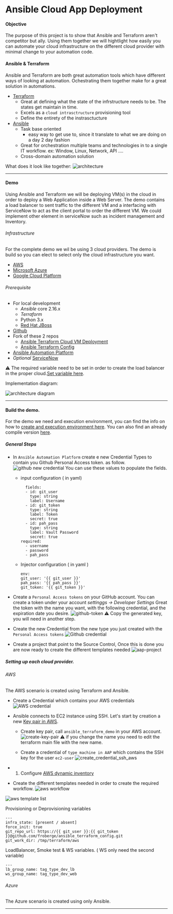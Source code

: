 # Ansible Cloud App Deployment

#### Objective

The purpose of this project is to show that Ansible and Terraform aren't competitor but ally. Using them together we will hightlight how easily you can automate your cloud infrastructure on the different cloud provider with minimal change to your automation code.

#### Ansible & Terraform 

Ansible and Terraform are both great automation tools which have different ways of looking at automation. Ochestrating them together make for a great solution in automations.

* [Terraform](https://www.terraform.io/)
  * Great at defining what the state of the infrstructure needs to be. The states get maintain in time.
  * Excels as a `cloud intrasctructure` provisioning tool
  * Define the entirety of the instrasctucture
* [Ansible](https://www.ansible.com/)
  * Task base oriented
    * easy way to get use to, since it translate to what we are doing on a day 2 day fashion
  * Great for orchestration multiple teams and technologies in to a single IT workflow. ex: Window, Linux, Network, API ....
  * Cross-domain automation solution

What does it look like together:
![architecture](images/ansible-terraform.png)

---
#### Demo

Using Ansible and Terraform we will be deploying VM(s) in the cloud in order to deploy a Web Application inside a Web Server. The demo contains a load balancer to sent traffic to the different VM and a interfacing with ServiceNow to act as the client portal to order the different VM. We could implement other element in serviceNow such as incident management and Inventory.


###### Infrastructure
For the complete demo we wil be using 3 cloud providers. The demo is build so you can elect to select only the cloud infrastructure you want.

* [AWS](https://aws.amazon.com/)
* [Microsoft Azure](https://azure.microsoft.com/en-ca)
* [Google Cloud Platform](https://cloud.google.com/)

###### Prerequisite
* For local development
  * _Ansible_ core 2.16.x
  * _Terraform_
  * Python 3.x
  * [Red Hat JBoss]()
* [Github](https://github.com/) 
* Fork of these 2 repos
  * [Ansible Terraform Cloud VM Deployment](https://github.com/froberge/ansible_terraform_cloud_vm_deployment)
  * [Ansible Terraform Config](https://github.com/froberge/ansible_terraform_config)
* [Ansible Automation Platform](https://www.redhat.com/en/technologies/management/ansible)
* _Optional_ [ServiceNow](https://www.servicenow.com/)


:warning: The required variable need to be set in order to create the load balancer in the proper cloud.[Set variable here]().

Implementation diagram:

![architecture diagram](images/infra.png)

---

#### Build the demo.

For the demo we need and execution environment, you can find the info on how to [create and execution environment here](../exec-environment/README.md). You can also find an already compile version [here](https://quay.io/repository/froberge/ansible-terraform-demo).


##### General Steps

* In `Ansible Automation Platform` create e new Credential Types to contain you Github Personal Access token. as follow.
![github new credential](images/aap-github-credential-type.png)
You can use these values to populate the fields.
  * input configuration ( in yaml)
    ```
      fields:
      - id: git_user
        type: string
        label: Username
      - id: git_token
        type: string
        label: Token
        secret: true
      - id: pah_pass
        type: string
        label: Vault Password
        secret: true
    required:
      - username
      - password
      - pah_pass
    ```
  * Injector configuration ( in yaml )
    ```
    env:
    git_user: '{{ git_user }}'
    pah_pass: '{{ pah_pass }}'
    git_token: '{{ git_token }}'
    ```

* Create a `Personal Access tokens` on your GitHub account. You can create a token under your account _settinggs -> Developer Settings_
Great the token with the name you want, with the following credential, and the expiration date you desire.
![github-token](images/github-token.png)
:warning: Copy the generated key, you will need in another step.

* Create the new Credential from the new type you just created with the `Personal Access tokens`
![Github credential](images/aap_github-credential-of-new-type.png)


* Create a project that point to the Source Control, Once this is done you are now ready to create the different templates needed
![aap-project](images/aap-project.png)


##### Setting up each cloud provider.

###### AWS
The AWS scenario is created using Terraform and Ansible.

* Create a Credential which contains your AWS credentials
![AWS credential](images/AWS-credentials.png)

* Ansible connects to EC2 instance using SSH. Let's start by creation a new [Key pair in AWS](https://docs.aws.amazon.com/servicecatalog/latest/adminguide/getstarted-keypair.html). 

  * Create key pair, call `ansible_terraform_demo` in your AWS account.
  ![create-key-pair](images/create-key-pair.png)
  :warning: if you change the name you need to edit the terraform main  file with the new name.

  * Create a credential of `type machine in AAP` which contains the SSH key for the user `ec2-user`
  ![create_credential_ssh_aws](images/create-credential-ssh-aws.png)

* 1. Configure [AWS dynamic inventory](https://www.redhat.com/en/blog/configuring-an-aws-dynamic-inventory-with-automation-controller)


* Create the different templates needed in order to create the required workflow.
![aws workflow](images/aws-workflow.png)

![aws template list](images/aws-template-list.png)

Provisioning or Deprovisioning variables
```
---
infra_state: [present / absent]
force_init: true
git_repo_url: https://{{ git_user }}:{{ git_token }}@github.com/froberge/ansible_terraform_config.git
git_work_dir: /tmp/terraform/aws
```

LoadBalancer, Smoke test & WS variables. ( WS only need the second variable)
```
---
lb_group_name: tag_type_dev_lb
ws_group_name: tag_type_dev_web
```

###### Azure
The Azure scenario is created using only Ansible.




---
